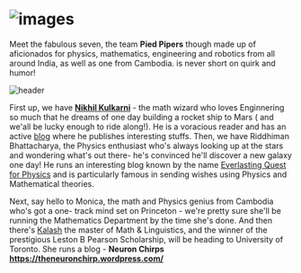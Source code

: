 
# ![images](https://user-images.githubusercontent.com/130882317/235554946-b555de8d-30b5-423a-a9dd-f1ad78bd8de0.jpg) #


Meet the fabulous seven, the team **Pied Pipers** though made up of aficionados for physics, mathematics, engineering and robotics from all around India, as well as one from Cambodia. is never short on quirk and humor!



![header](https://user-images.githubusercontent.com/130882317/235555265-aafa317f-8da7-4c7c-a2bb-bf73633e0fc0.png)




First up, we have [**Nikhil Kulkarni**](https://github.com/aaryunik) - the math wizard who loves Enginnering so much that he dreams of one day building a rocket ship to Mars ( and we'all be lucky enough to ride along!). He is a voracious reader and has an active [blog](https://normalisedvector.wordpress.com/) where he publishes interesting stuffs. 
Then, we have Riddhiman Bhattacharya, the Physics enthusiast who's always looking up at the stars and wondering what's out there- he's convinced he'll discover a new galaxy one day! He runs an interesting blog known by the name [Everlasting Quest for Physics](https://everlastingquestforphysics.wordpress.com/) and is particularly famous in sending wishes using Physics and Mathematical theories. 

Next, say hello to Monica, the math and Physics genius from Cambodia who's got a one- track mind set on Princeton - we're pretty sure she'll be running the Mathematics Department by the time she's done.
And then there's [Kalash](https://github.com/kalashb) the master of Math & Linguistics, and the winner of the prestigious Leston B Pearson Scholarship, will be heading to University of Toronto. She runs a blog - **Neuron Chirps https://theneuronchirp.wordpress.com/** 
